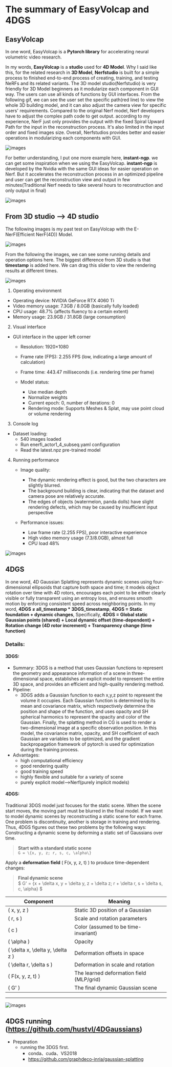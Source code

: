  # The summary of EasyVolcap and 4DGS
## EasyVolcap 
In one word, EasyVolcap is a __Pytorch library__ for accelerating neural volumetric video research. 

In my words, __EasyVolcap__ is a __studio__ used for __4D Model__. Why I said like this, for the related research in __3D Model__, __Nerfstudio__ is built for a simple process to finished end-to-end process of creating, training, and testing NeRFs and its related variants. The 3D model studio(Nerfstudio) is very friendly for 3D Model beginners as it modularize each component in GUI way. The users can use all kinds of functions by GUI interfaces. From the following gif, we can see the user set the specific path(red line) to view the whole 3D building model, and it can also adjust the camera view for specific users' requirements. Compared to the original Nerf model, Nerf developers have to adjust the complex path code to get output. according to my experience, NerF just only provides the output with the fixed Spiral Upward Path for the input in the reconstruction process. It's also limited in the input order and fixed images size. Overall, Nerfstudios provides better and easier operations in modularizing each components with GUI.

![images](images/nerfstudio.gif "nerf_studio") 

For better understanding, I put one more example here, __instant-ngp__. we can get some inspiration when we using the EasyVolcap. __instant-ngp__ is developed by the Nvidia with the same GUI ideas for easier operation on Nerf. But it accelerates the reconstruction process in an optimized pipeline and user can get the reconstruction view and output in few minutes(Traditional Nerf needs to take several hours to reconstruction and only output in final) 

![images](images/instant-ngp.png "instant-ngp")

## From 3D studio --> 4D studio
The following images is my past test on EasyVolcap with the E-NerF(Efficient NerF(4D)) Model.

![images](images/EasyVolcap.png "EasyVolcap")

From the following the images, we can see some running details and operation options here. The biggest difference from 3D studio is that __timestamp__ is added here. We can drag this slider to view the rendering results at different times.

![images](images/EasyVolcap_OperationBoard.png "EasyVolcap")

1. Operating environment
+ Operating device: NVIDIA GeForce RTX 4060 Ti
+ Video memory usage: 7.3GB / 8.0GB (basically fully loaded)
+ CPU usage: 48.7% (affects fluency to a certain extent)
+ Memory usage: 23.9GB / 31.8GB (large consumption)

2. Visual interface
+ GUI interface in the upper left corner
  + Resolution: 1920×1080
  + Frame rate (FPS): 2.255 FPS (low, indicating a large amount of calculation)
  + Frame time: 443.47 milliseconds (i.e. rendering time per frame)

  + Model status:
    + Use median depth
    + Normalize weights
    + Current epoch: 0, number of iterations: 0
    + Rendering mode: Supports Meshes & Splat, may use point cloud or volume rendering

3. Console log
+ Dataset loading:
  + 540 images loaded
  + Run enerfi_actor1_4_subseq.yaml configuration
  + Read the latest.npz pre-trained model

4. Running performance
   + Image quality:
     + The dynamic rendering effect is good, but the two characters are slightly blurred.
     + The background building is clear, indicating that the dataset and camera pose are relatively accurate.
     + The edges of objects (watermelon, panda dolls) have slight rendering defects, which may be caused by insufficient input perspective

   + Performance issues:
     + Low frame rate (2.255 FPS), poor interactive experience
     + High video memory usage (7.3/8.0GB), almost full
     + CPU load 48%
  
![images](images/EasyVolcap_runing.png "Easyvolcap_running")

## 4DGS
In one word, 4D Gaussian Splatting represents dynamic scenes using four-dimensional ellipsoids that capture both space and time; it models object rotation over time with 4D rotors, encourages each point to be either clearly visible or fully transparent using an entropy loss, and ensures smooth motion by enforcing consistent speed across neighboring points.
In my word, __4DGS $\neq$ all_timestamp * 3DGS_timestamp__, __4DGS = Static foundation + dynamic changes__, Specifically, __4DGS = Global static Gaussian points (shared) + Local dynamic offset (time-dependent) + Rotation change (4D rotor increment) + Transparency change (time function)__

### Details:
#### 3DGS:
+ Summary: 3DGS is a method that uses Gaussian functions to represent the geometry and appearance information of a scene in three-dimensional space, establishes an explicit model to represent the entire 3D space, and provides an efficient and high-quality rendering method. 
+ Pipeline:
  + 3DGS adds a Gaussian function to each x,y,z point to represent the volume it occupies. Each Gaussian function is determined by its mean and covariance matrix, which respectively determine the position and shape of the function, and uses opacity and SH spherical harmonics to represent the opacity and color of the Gaussian. Finally, the splatting method in CG is used to render a two-dimensional image at a specific observation position. In this model, the covariance matrix, opacity, and SH coefficient of each Gaussian are variables to be optimized, and the gradient backpropagation framework of pytorch is used for optimization during the training process.
+ Advantages:
  + high computational efficiency 
  + good rendering quality
  + good training speed
  + highly flexible and suitable for a variety of scene
  + purely explicit model-->Nerf(purely implicit models)
#### 4DGS:
Traditional 3DGS model just focuses for the static scene. When the scene start moves, the moving part must be blurred in the final model. If we want to model dynamic scenes by reconstructing a static scene for each frame. One problem is discontinuity, another is storage in training and rendering. Thus, 4DGS figures out these two problems by the following ways: Constructing a dynamic scene by deforming a static set of Gaussians over time.


> **Start with a standard static scene**  
> ` G = \{x, y, z; r, s, c, \alpha\} `

Apply a **deformation field** \( F(x, y, z, t) \) to produce time-dependent changes:

> **Final dynamic scene**  
> $ G' = \{x + \delta x, y + \delta y, z + \delta z; r + \delta r, s + \delta s, c, \alpha\} $


| Component                          | Meaning                                  |
| ---------------------------------- | ---------------------------------------- |
| \( x, y, z \)                      | Static 3D position of a Gaussian         |
| \( r, s \)                         | Scale and rotation parameters            |
| \( c \)                            | Color (assumed to be time-invariant)     |
| \( \alpha \)                       | Opacity                                  |
| \( \delta x, \delta y, \delta z \) | Deformation offsets in space             |
| \( \delta r, \delta s \)           | Deformation in scale and rotation        |
| \( F(x, y, z, t) \)                | The learned deformation field (MLP/grid) |
| \( G' \)                           | The final dynamic Gaussian scene         |

---

![images](images/4DGS_pipeline.jpg "Easyvolcap_running")

## 4DGS running (https://github.com/hustvl/4DGaussians)
+ Preparation
  + running the 3DGS first.
    + conda、cuda、VS2018
    + https://github.com/graphdeco-inria/gaussian-splatting

